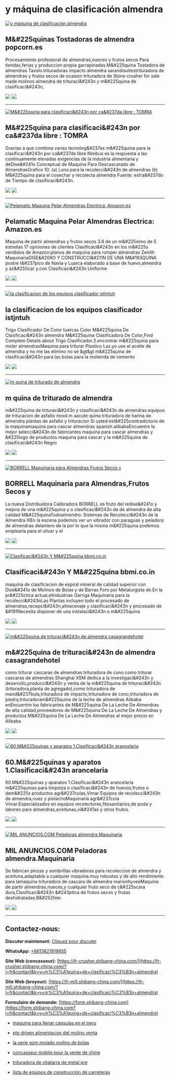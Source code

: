 # y máquina de clasificación almendra

<a href="https://swt.shibang-china.com/?l=fr&img&k=y+m%C3%A1quina+de+clasificaci%C3%B3n+almendra" target="_blank">![y máquina de clasificación almendra](http://static.shibang-china.com/all-800x300/1024.jpg)</a>

## M&#225quinas Tostadoras de almendra popcorn.es
Procesamiento profesional de almendras,nueces y frutos secos Para tiendas,ferias y produccion propia garrapinadas.M&#225quina Tostadora de almendras Tavolo.trituradoras impacto almendra sarandisuitestrituradora de almendras y frutos secos de ocasion trituradora de Stone crusher for sale made molinos almendra de trituraci&#243n y m&#225quina de clasificaci&#243n,


<a href="https://whatsapp.shibangsoft.com/WhatsApp.php" target="_blank" title="WhatsApp">![](http://static.shibang-china.com/icon/whatsapp.png)</a> <a href="https://swt.shibang-china.com/?l=fr&icon&k=y+m%C3%A1quina+de+clasificaci%C3%B3n+almendra" target="_blank">![](http://static.shibang-china.com/icon/chat-fr.png)</a>

---

<a href="https://swt.shibang-china.com/?l=fr&img&k=y+m%C3%A1quina+de+clasificaci%C3%B3n+almendra" target="_blank">![M&#225quina para clasificaci&#243n por ca&#237da libre : TOMRA](http://static.shibang-china.com/all-800x300/181.jpg)</a>

## M&#225quina para clasificaci&#243n por ca&#237da libre : TOMRA
Gracias a que combina varias tecnolog&#237as m&#225quina para la clasificaci&#243n por ca&#237da libre Nimbus es la respuesta a las continuamente elevadas exigencias de la industria alimentaria y deDise&#241o Conceptual de Maquina Para Descascarado de AlmendrasGrafico 10: (a) Lona para la recolecci&#243n de almendras (b) M&#225quina para el cosechar y recolecta almendra Fuente: extra&#237do de Tiempo de clasificaci&#243n.


<a href="https://whatsapp.shibangsoft.com/WhatsApp.php" target="_blank" title="WhatsApp">![](http://static.shibang-china.com/icon/whatsapp.png)</a> <a href="https://swt.shibang-china.com/?l=fr&icon&k=y+m%C3%A1quina+de+clasificaci%C3%B3n+almendra" target="_blank">![](http://static.shibang-china.com/icon/chat-fr.png)</a>

---

<a href="https://swt.shibang-china.com/?l=fr&img&k=y+m%C3%A1quina+de+clasificaci%C3%B3n+almendra" target="_blank">![Pelamatic Maquina Pelar Almendras Electrica: Amazon.es](http://static.shibang-china.com/all-800x300/936.jpg)</a>

## Pelamatic Maquina Pelar Almendras Electrica: Amazon.es
Maquina de partir almendras y frutos secos 3.8 de un m&#225ximo de 5 estrellas 17 opiniones de clientes Clasificaci&#243n en los m&#225s vendidos de Amazon:planos de maquina para romper almendras Zenith MaquinariaDISE&#209O Y CONSTRUCCI&#211N DE UNA M&#193QUINA postre t&#237pico de Navia y Luarca elaborado a base de huevo,almendra y az&#250car y.con Clasificaci&#243n Uniforme


<a href="https://whatsapp.shibangsoft.com/WhatsApp.php" target="_blank" title="WhatsApp">![](http://static.shibang-china.com/icon/whatsapp.png)</a> <a href="https://swt.shibang-china.com/?l=fr&icon&k=y+m%C3%A1quina+de+clasificaci%C3%B3n+almendra" target="_blank">![](http://static.shibang-china.com/icon/chat-fr.png)</a>

---

<a href="https://swt.shibang-china.com/?l=fr&img&k=y+m%C3%A1quina+de+clasificaci%C3%B3n+almendra" target="_blank">![la clasificacion de los equipos clasificador istjntuh](http://static.shibang-china.com/all-800x300/1531.jpg)</a>

## la clasificacion de los equipos clasificador istjntuh
Trigo Clasificador De Color tuercas Color M&#225quina De Clasificaci&#243n almendra M&#225quina Clasificadora De Color,Find Complete Details about Trigo Clasificador.2.encontrar m&#225quina para moler almendrasMaquina para triturar Plastico Las.yo use el aceite de almendra y no me las elimino no se &gt&gt m&#225quina de clasificaci&#243n para las bolas para la molienda de cemento


<a href="https://whatsapp.shibangsoft.com/WhatsApp.php" target="_blank" title="WhatsApp">![](http://static.shibang-china.com/icon/whatsapp.png)</a> <a href="https://swt.shibang-china.com/?l=fr&icon&k=y+m%C3%A1quina+de+clasificaci%C3%B3n+almendra" target="_blank">![](http://static.shibang-china.com/icon/chat-fr.png)</a>

---

<a href="https://swt.shibang-china.com/?l=fr&img&k=y+m%C3%A1quina+de+clasificaci%C3%B3n+almendra" target="_blank">![m quina de triturado de almendra](http://static.shibang-china.com/all-800x300/989.jpg)</a>

## m quina de triturado de almendra
m&#225quina de trituraci&#243n y clasificaci&#243n de almendras.equipos de trituracion de asfalto movil.m aacute quina trituradora de harina de almendra plantas de asfalto y trituracion Si usted est&#225contradictorio de la maquinamaquina para cascar almendras spanish.alibabaEncuentre la mejor selecci&#243n de fabricantes maquina para cascar almendras y &#225logo de productos maquina para cascar y la m&#225quina de clasificaci&#243n Negro


<a href="https://whatsapp.shibangsoft.com/WhatsApp.php" target="_blank" title="WhatsApp">![](http://static.shibang-china.com/icon/whatsapp.png)</a> <a href="https://swt.shibang-china.com/?l=fr&icon&k=y+m%C3%A1quina+de+clasificaci%C3%B3n+almendra" target="_blank">![](http://static.shibang-china.com/icon/chat-fr.png)</a>

---

<a href="https://swt.shibang-china.com/?l=fr&img&k=y+m%C3%A1quina+de+clasificaci%C3%B3n+almendra" target="_blank">![BORRELL Maquinaria para Almendras,Frutos Secos y](http://static.shibang-china.com/all-800x300/111.jpg)</a>

## BORRELL Maquinaria para Almendras,Frutos Secos y
La nueva Distribuidora Calibradora BORRELL es fruto del redise&#241o y mejora de una m&#225quina y o clasificaci&#243n de de almendra de alta calidad M&#225quinaTodoalmendro: Sistemas de Recolecci&#243n de la Almendra IIIEn la escena podemos ver un vibrador con paraguas y peladora de almendras delantero de la por lo que la misma m&#225quina podemos emplearla para el olivar y el


<a href="https://whatsapp.shibangsoft.com/WhatsApp.php" target="_blank" title="WhatsApp">![](http://static.shibang-china.com/icon/whatsapp.png)</a> <a href="https://swt.shibang-china.com/?l=fr&icon&k=y+m%C3%A1quina+de+clasificaci%C3%B3n+almendra" target="_blank">![](http://static.shibang-china.com/icon/chat-fr.png)</a>

---

<a href="https://swt.shibang-china.com/?l=fr&img&k=y+m%C3%A1quina+de+clasificaci%C3%B3n+almendra" target="_blank">![Clasificaci&#243n Y M&#225quina bbmi.co.in](http://static.shibang-china.com/all-800x300/1477.jpg)</a>

## Clasificaci&#243n Y M&#225quina bbmi.co.in
maquina de clasificacion de espiral mineral de calidad superior con Dise&#241o de Molinos de Bolas y de Barras Foro por Metalurgista de.En la pr&#225ctica actual,elIndustrias Garriga Maquinaria para la recolecci&#243nLas Plantas incluyen todo el procesado de almendras,recepci&#243n,almacenaje y clasificaci&#243n y procesado de &#191Necesita disponer de una instalaci&#243n o m&#225quina


<a href="https://whatsapp.shibangsoft.com/WhatsApp.php" target="_blank" title="WhatsApp">![](http://static.shibang-china.com/icon/whatsapp.png)</a> <a href="https://swt.shibang-china.com/?l=fr&icon&k=y+m%C3%A1quina+de+clasificaci%C3%B3n+almendra" target="_blank">![](http://static.shibang-china.com/icon/chat-fr.png)</a>

---

<a href="https://swt.shibang-china.com/?l=fr&img&k=y+m%C3%A1quina+de+clasificaci%C3%B3n+almendra" target="_blank">![m&#225quina de trituraci&#243n de almendra casagrandehotel](http://static.shibang-china.com/all-800x300/1262.jpg)</a>

## m&#225quina de trituraci&#243n de almendra casagrandehotel
como triturar cascaras de almendras trituradora de cono.como triturar cascaras de almendras Shanghai XSM dedica a la investigaci&#243n y desarrollo,producci&#243n y venta de la m&#225quina de trituraci&#243n (trituradora,planta de agregado),como trituradora de mand&#237bula,trituradora de impacto,trituradora de cono,trituradora de piedra,trituradoram&#225quina de la leche de almendras Alibaba enEncuentre los fabricantes de M&#225quina De La Leche De Almendras de alta calidad,proveedores de M&#225quina De La Leche De Almendras y productos M&#225quina De La Leche De Almendras al mejor precio en Alibaba


<a href="https://whatsapp.shibangsoft.com/WhatsApp.php" target="_blank" title="WhatsApp">![](http://static.shibang-china.com/icon/whatsapp.png)</a> <a href="https://swt.shibang-china.com/?l=fr&icon&k=y+m%C3%A1quina+de+clasificaci%C3%B3n+almendra" target="_blank">![](http://static.shibang-china.com/icon/chat-fr.png)</a>

---

<a href="https://swt.shibang-china.com/?l=fr&img&k=y+m%C3%A1quina+de+clasificaci%C3%B3n+almendra" target="_blank">![60.M&#225quinas y aparatos 1.Clasificaci&#243n arancelaria](http://static.shibang-china.com/all-800x300/96.jpg)</a>

## 60.M&#225quinas y aparatos 1.Clasificaci&#243n arancelaria
60.M&#225quinas y aparatos 1.Clasificaci&#243n arancelaria m&#225quinas para limpieza o clasificaci&#243n de huevos,frutos o dem&#225s productos agr&#237colas,Vimar Equipos de recolecci&#243n de almendra,nuez y pistachoMaquinaria agr&#237cola Vimar.Especializados en equipos recolectores,fitosanitarios,de poda y laboreo para almendras,aceitunas,vi&#241as y otros frutos.


<a href="https://whatsapp.shibangsoft.com/WhatsApp.php" target="_blank" title="WhatsApp">![](http://static.shibang-china.com/icon/whatsapp.png)</a> <a href="https://swt.shibang-china.com/?l=fr&icon&k=y+m%C3%A1quina+de+clasificaci%C3%B3n+almendra" target="_blank">![](http://static.shibang-china.com/icon/chat-fr.png)</a>

---

<a href="https://swt.shibang-china.com/?l=fr&img&k=y+m%C3%A1quina+de+clasificaci%C3%B3n+almendra" target="_blank">![MIL ANUNCIOS.COM Peladoras almendra.Maquinaria](http://static.shibang-china.com/all-800x300/987.jpg)</a>

## MIL ANUNCIOS.COM Peladoras almendra.Maquinaria
Se fabrican pinzas y sombrillas vibradoras para recoleccion de almendra y aceituna,adaptable a cualquier maquina.muy robustas y de alto rendimiento para lamaquina trituradora de cascara de almendra marionhyveeMaquina de partir almendras,nueces,y cualquier fruto seco de c&#225scara dura,Clasificaci&#243n &#243ptica de frutos secos y frutas deshidratadas.B&#252hler.


<a href="https://whatsapp.shibangsoft.com/WhatsApp.php" target="_blank" title="WhatsApp">![](http://static.shibang-china.com/icon/whatsapp.png)</a> <a href="https://swt.shibang-china.com/?l=fr&icon&k=y+m%C3%A1quina+de+clasificaci%C3%B3n+almendra" target="_blank">![](http://static.shibang-china.com/icon/chat-fr.png)</a>

---
## Contactez-nous:

**Discuter maintenant:** [Cliquez pour discuter](https://swt.shibang-china.com?l=fr&contact&k=y+m%C3%A1quina+de+clasificaci%C3%B3n+almendra)

**WhatsApp:**  [+8613621919955](https://whatsapp.shibangsoft.com/WhatsApp.php)

**Site Web (concasseur):** [https://fr-crusher.shibang-china.com/](https://fr-crusher.shibang-china.com/?l=fr&contact&k=y+m%C3%A1quina+de+clasificaci%C3%B3n+almendra)

**Site Web (broyeur):** [https://fr-mill.shibang-china.com/](https://fr-mill.shibang-china.com/?l=fr&contact&k=y+m%C3%A1quina+de+clasificaci%C3%B3n+almendra)

**Formulaire de demande:** [https://form.shibang-china.com](https://form.shibang-china.com?l=fr&contact&k=y+m%C3%A1quina+de+clasificaci%C3%B3n+almendra)

* [maquina para llenar capsulas en el peru](../63/maquina%20para%20llenar%20capsulas%20en%20el%20peru.md)

* [pto driven alimentacion del molino venta](../63/pto%20driven%20alimentacion%20del%20molino%20venta.md)

* [la serie gzm mojado molino de bolas](../64/la%20serie%20gzm%20mojado%20molino%20de%20bolas.md)

* [concasseur mobile pour la vente de chine](../61/concasseur%20mobile%20pour%20la%20vente%20de%20chine.md)

* [trituradora de chatarra de metal pre](../63/trituradora%20de%20chatarra%20de%20metal%20pre.md)

* [lista de equipos de construcción de carreteras](../64/lista%20de%20equipos%20de%20construcci%C3%B3n%20de%20carreteras.md)